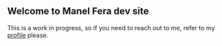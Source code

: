 ## Welcome to Manel Fera dev site

This is a work in progress, so if you need to reach out to me, refer to my [profile](https://github.com/manelfera/) please.
